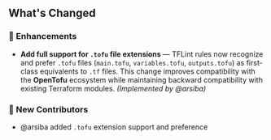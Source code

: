 ## What's Changed

### 🚀 Enhancements

* **Add full support for `.tofu` file extensions** — TFLint rules now recognize and prefer `.tofu` files (`main.tofu`, `variables.tofu`, `outputs.tofu`) as first-class equivalents to `.tf` files.
  This change improves compatibility with the **OpenTofu** ecosystem while maintaining backward compatibility with existing Terraform modules.
  *(Implemented by @arsiba)*

### 👥 New Contributors
* @arsiba added `.tofu` extension support and preference